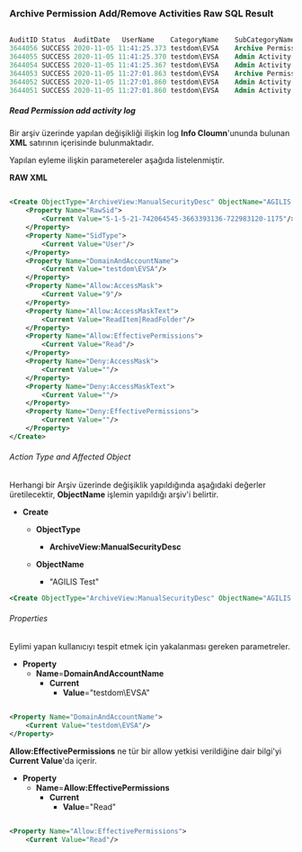 ### Archive Permission Add/Remove Activities Raw SQL Result

```sql

AuditID	Status	AuditDate	UserName	CategoryName	SubCategoryName	ObjectID	Vault	info	MachineName
3644056	SUCCESS	2020-11-05 11:41:25.373	testdom\EVSA	Archive Permissions	Archive	15184A893E76D5442BC3CAB95EB0519131110000evserver1		<Archive ArchiveID="15184A893E76D5442BC3CAB95EB0519131110000evserver1" ArchiveName="AGILIS Test"><OldManualSD>D:(A;;CCSW;;;S-1-5-21-742064545-3663393136-722983120-1175)</OldManualSD><NewManualSD></NewManualSD></Archive>	EVSRV01
3644055	SUCCESS	2020-11-05 11:41:25.370	testdom\EVSA	Admin Activity	ArchiveView	15184A893E76D5442BC3CAB95EB0519131110000evserver1		<Delete ObjectType="ArchiveView:ManualSecurityDesc" ObjectName="AGILIS Test"><Property Name="RawSid"><Current Value="S-1-5-21-742064545-3663393136-722983120-1175"/></Property><Property Name="SidType"><Current Value="User"/></Property><Property Name="DomainAndAccountName"><Current Value="testdom\EVSA"/></Property><Property Name="Allow:AccessMask"><Current Value="9"/></Property><Property Name="Allow:AccessMaskText"><Current Value="ReadItem|ReadFolder"/></Property><Property Name="Allow:EffectivePermissions"><Current Value="Read"/></Property><Property Name="Deny:AccessMask"><Current Value=""/></Property><Property Name="Deny:AccessMaskText"><Current Value=""/></Property><Property Name="Deny:EffectivePermissions"><Current Value=""/></Property></Delete>	EVSRV01
3644054	SUCCESS	2020-11-05 11:41:25.367	testdom\EVSA	Admin Activity	ArchiveView	15184A893E76D5442BC3CAB95EB0519131110000evserver1		<Update ObjectType="ArchiveView" ObjectName="AGILIS Test"><Property Name="ManualSecurityDesc"><Previous Value="D:(A;;CCSW;;;S-1-5-21-742064545-3663393136-722983120-1175)"/><Current Value=""/></Property></Update>	EVSRV01
3644053	SUCCESS	2020-11-05 11:27:01.863	testdom\EVSA	Archive Permissions	Archive	15184A893E76D5442BC3CAB95EB0519131110000evserver1		<Archive ArchiveID="15184A893E76D5442BC3CAB95EB0519131110000evserver1" ArchiveName="AGILIS Test"><OldManualSD></OldManualSD><NewManualSD>D:(A;;CCSW;;;S-1-5-21-742064545-3663393136-722983120-1175)</NewManualSD></Archive>	EVSRV01
3644052	SUCCESS	2020-11-05 11:27:01.860	testdom\EVSA	Admin Activity	ArchiveView	15184A893E76D5442BC3CAB95EB0519131110000evserver1		<Create ObjectType="ArchiveView:ManualSecurityDesc" ObjectName="AGILIS Test"><Property Name="RawSid"><Current Value="S-1-5-21-742064545-3663393136-722983120-1175"/></Property><Property Name="SidType"><Current Value="User"/></Property><Property Name="DomainAndAccountName"><Current Value="testdom\EVSA"/></Property><Property Name="Allow:AccessMask"><Current Value="9"/></Property><Property Name="Allow:AccessMaskText"><Current Value="ReadItem|ReadFolder"/></Property><Property Name="Allow:EffectivePermissions"><Current Value="Read"/></Property><Property Name="Deny:AccessMask"><Current Value=""/></Property><Property Name="Deny:AccessMaskText"><Current Value=""/></Property><Property Name="Deny:EffectivePermissions"><Current Value=""/></Property></Create>	EVSRV01
3644051	SUCCESS	2020-11-05 11:27:01.860	testdom\EVSA	Admin Activity	ArchiveView	15184A893E76D5442BC3CAB95EB0519131110000evserver1		<Update ObjectType="ArchiveView" ObjectName="AGILIS Test"><Property Name="ManualSecurityDesc"><Previous Value=""/><Current Value="D:(A;;CCSW;;;S-1-5-21-742064545-3663393136-722983120-1175)"/></Property></Update>	EVSRV01

```


##### Read Permission add activity log 


Bir arşiv üzerinde yapılan değişikliği ilişkin log **Info  Cloumn**'ununda bulunan **XML** satırının içerisinde bulunmaktadır.

Yapılan eyleme ilişkin parametereler aşağıda listelenmiştir.

**RAW XML**
```xml

<Create ObjectType="ArchiveView:ManualSecurityDesc" ObjectName="AGILIS Test">
	<Property Name="RawSid">
		<Current Value="S-1-5-21-742064545-3663393136-722983120-1175"/>
	</Property>
	<Property Name="SidType">
		<Current Value="User"/>
	</Property>
	<Property Name="DomainAndAccountName">
		<Current Value="testdom\EVSA"/>
	</Property>
	<Property Name="Allow:AccessMask">
		<Current Value="9"/>
	</Property>
	<Property Name="Allow:AccessMaskText">
		<Current Value="ReadItem|ReadFolder"/>
	</Property>
	<Property Name="Allow:EffectivePermissions">
		<Current Value="Read"/>
	</Property>
	<Property Name="Deny:AccessMask">
		<Current Value=""/>
	</Property>
	<Property Name="Deny:AccessMaskText">
		<Current Value=""/>
	</Property>
	<Property Name="Deny:EffectivePermissions">
		<Current Value=""/>
	</Property>
</Create>

```




###### Action Type and Affected Object 

Herhangi bir Arşiv üzerinde değişiklik yapıldığında aşağıdaki değerler üretilecektir, **ObjectName** işlemin yapıldığı arşiv'i belirtir. 

- **Create** 
    - **ObjectType**
        -   **ArchiveView:ManualSecurityDesc**
    
    - **ObjectName**
        -   "AGILIS Test" 



```xml
<Create ObjectType="ArchiveView:ManualSecurityDesc" ObjectName="AGILIS Test">

```

###### Properties


Eylimi yapan kullanıcıyı tespit etmek için yakalanması gereken parametreler.
- **Property**
    - **Name**=**DomainAndAccountName**
         - **Current**
            - **Value**="testdom\EVSA"

```xml

<Property Name="DomainAndAccountName">
    <Current Value="testdom\EVSA"/>
</Property>

```

**Allow:EffectivePermissions** ne tür bir allow yetkisi verildiğine dair bilgi'yi **Current Value**'da içerir.

- **Property**
    - **Name**=**Allow:EffectivePermissions**
         - **Current**
            - **Value**="Read"

```xml

<Property Name="Allow:EffectivePermissions">
    <Current Value="Read"/>

```